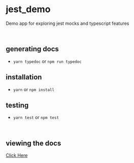 # jest_demo
Demo app for exploring jest mocks and typescript features

<br>

## generating docs
- `yarn typedoc` or `npm run typedoc`

## installation
- `yarn` or `npm install`

## testing
- `yarn test` or `npm test`

<br>

## viewing the docs
[Click Here](docs/index.html)
